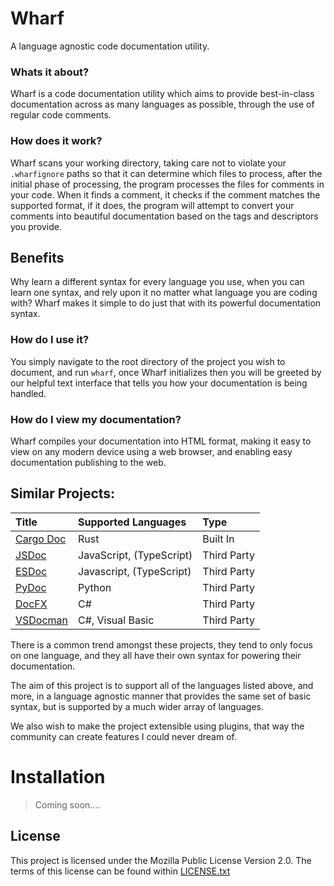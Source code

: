 # Wharf

A language agnostic code documentation utility.

### Whats it about?

Wharf is a code documentation utility which aims to provide best-in-class documentation across as many languages as
possible, through the use of regular code comments.

### How does it work?

Wharf scans your working directory, taking care not to violate your `.wharfignore` paths so that it can determine which
files to process, after the initial phase of processing, the program processes the files for comments in your code. When
it finds a comment, it checks if the comment matches the supported format, if it does, the program will attempt to
convert your comments into beautiful documentation based on the tags and descriptors you provide.

## Benefits

Why learn a different syntax for every language you use, when you can learn one syntax, and rely upon it no matter what
language you are coding with? Wharf makes it simple to do just that with its powerful documentation syntax.

### How do I use it?

You simply navigate to the root directory of the project you wish to document, and run `wharf`, once Wharf initializes
then you will be greeted by our helpful text interface that tells you how your documentation is being handled.

### How do I view my documentation?

Wharf compiles your documentation into HTML format, making it easy to view on any modern device using a web browser, and
enabling easy documentation publishing to the web.

## Similar Projects:

| Title                                                                                | Supported Languages      | Type        |
|:-------------------------------------------------------------------------------------|:-------------------------|:------------|
| [Cargo Doc](https://doc.rust-lang.org/cargo/commands/cargo-doc.html)                 | Rust                     | Built In    |
| [JSDoc](https://github.com/jsdoc/jsdoc)                                              | JavaScript, (TypeScript) | Third Party |
| [ESDoc](https://esdoc.org/)                                                          | Javascript, (TypeScript) | Third Party |
| [PyDoc](https://docs.python.org/3/library/pydoc.html)                                | Python                   | Third Party |
| [DocFX](https://dotnet.github.io/docfx/tutorial/docfx_getting_started.html)          | C#                       | Third Party |
| [VSDocman](https://marketplace.visualstudio.com/items?itemName=PeterMacej.VSdocman)  | C#, Visual Basic         | Third Party |

There is a common trend amongst these projects, they tend to only focus on one language, and they all have their own syntax for powering their documentation.

The aim of this project is to support all of the languages listed above, and more, in a language agnostic manner that provides the same set of basic syntax, but is supported by a much wider array of languages.

We also wish to make the project extensible using plugins, that way the community can create features I could never dream of.

# Installation
> Coming soon....


## License
This project is licensed under the Mozilla Public License Version 2.0. The terms of this license can be found within [LICENSE.txt](LICENSE.txt)